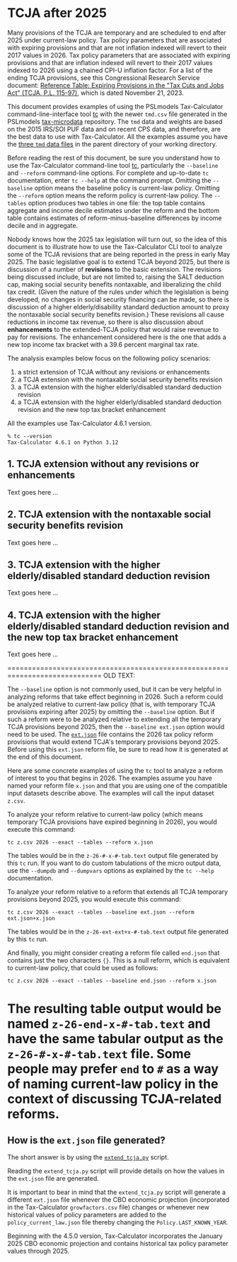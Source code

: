 # TCJA after 2025

Many provisions of the TCJA are temporary and are scheduled to end
after 2025 under current-law policy.  Tax policy parameters that are
associated with expiring provisions and that are not inflation indexed
will revert to their 2017 values in 2026.  Tax policy parameters that
are associated with expiring provisions and that are inflation indexed
will revert to their 2017 values indexed to 2026 using a chained CPI-U
inflation factor.  For a list of the ending TCJA provisions, see this
Congressional Research Service document: [Reference Table: Expiring
Provisions in the "Tax Cuts and Jobs Act" (TCJA, P.L. 115-97)](
https://crsreports.congress.gov/product/pdf/R/R47846), which is dated
November 21, 2023.

This document provides examples of using the PSLmodels Tax-Calculator
command-line-interface tool
[tc](https://taxcalc.pslmodels.org/guide/cli.html) with the newer
`tmd.csv` file generated in the PSLmodels
[tax-microdata](https://github.com/PSLmodels/tax-microdata-benchmarking)
repository.  The `tmd` data and weights are based on the 2015 IRS/SOI
PUF data and on recent CPS data, and therefore, are the best data to
use with Tax-Calculator.  All the examples assume you have the [three
`tmd` data
files](https://taxcalc.pslmodels.org/usage/data.html#irs-public-use-data-tmd-csv)
in the parent directory of your working directory.

Before reading the rest of this document, be sure you understand how
to use the Tax-Calculator command-line tool
[tc](https://taxcalc.pslmodels.org/guide/cli.html), particularly the
`--baseline` and `--reform` command-line options.  For complete and
up-to-date `tc` documentation, enter `tc --help` at the command
prompt.  Omitting the `--baseline` option means the baseline policy is
current-law policy.  Omitting the `--reform` option means the reform
policy is current-law policy.  The `--tables` option produces two
tables in one file: the top table contains aggregate and income decile
estimates under the reform and the bottom table contains estimates of
reform-minus-baseline differences by income decile and in aggregate.

Nobody knows how the 2025 tax legislation will turn out, so the idea
of this document is to illustrate how to use the Tax-Calculator CLI
tool to analyze some of the TCJA revisions that are being reported in
the press in early May 2025.  The basic legislative goal is to extend
TCJA beyond 2025, but there is discussion of a number of **revisions**
to the basic extension.  The revisions being discussed include, but
are not limited to, raising the SALT deduction cap, making social
security benefits nontaxable, and liberalizing the child tax credit.
(Given the nature of the rules under which the legislation is being
developed, no changes in social security financing can be made, so
there is discussion of a higher elderly/disability standard deduction
amount to proxy the nontaxable social security benefits revision.)
These revisions all cause reductions in income tax revenue, so there
is also discussion about **enhancements** to the extended-TCJA policy
that would raise revenue to pay for revisions.  The enhancement
considered here is the one that adds a new top income tax bracket with
a 39.6 percent marginal tax rate.

The analysis examples below focus on the following policy scenarios:

1. a strict extension of TCJA without any revisions or enhancements
2. a TCJA extension with the nontaxable social security benefits revision
3. a TCJA extension with the higher elderly/disabled standard deduction revision
4. a TCJA extension with the higher elderly/disabled standard deduction revision and the new top tax bracket enhancement

All the examples use Tax-Calculator 4.6.1 version.
```
% tc --version
Tax-Calculator 4.6.1 on Python 3.12
```

## 1. TCJA extension without any revisions or enhancements

Text goes here ...


## 2. TCJA extension with the nontaxable social security benefits revision

Text goes here ...


## 3. TCJA extension with the higher elderly/disabled standard deduction revision

Text goes here ...


## 4. TCJA extension with the higher elderly/disabled standard deduction revision and the new top tax bracket enhancement

Text goes here ...






=============================================================================
OLD TEXT:

The `--baseline` option is not commonly used, but it can be
very helpful in analyzing reforms that take effect beginning in 2026.
Such a reform could be analyzed relative to current-law policy (that
is, with temporary TCJA provisions expiring after 2025) by omitting
the `--baseline` option.  But if such a reform were to be analyzed
relative to extending all the temporary TCJA provisions beyond 2025,
then the `--baseline ext.json` option would need to be used.  The
[`ext.json`](https://github.com/PSLmodels/Tax-Calculator/blob/master/taxcalc/reforms/ext.json)
file contains the 2026 tax policy reform provisions that would extend
TCJA's temporary provisions beyond 2025.  Before using this `ext.json`
reform file, be sure to read how it is generated at the end of this
document.

Here are some concrete examples of using the `tc` tool to analyze a
reform of interest to you that begins in 2026.  The examples assume
you have named your reform file `x.json` and that you are using one
of the compatible input datasets describe above.  The examples will
call the input dataset `z.csv`.

To analyze your reform relative to current-law policy (which means
temporary TCJA provisions have expired beginning in 2026), you would
execute this command:

```
tc z.csv 2026 --exact --tables --reform x.json
```

The tables would be in the `z-26-#-x-#-tab.text` output file generated
by this `tc` run.  If you want to do custom tabulations of the micro
output data, use the `--dumpdb` and `--dumpvars` options as explained
by the `tc --help` documentation.

To analyze your reform relative to a reform that extends all TCJA
temporary provisions beyond 2025, you would execute this command:

```
tc z.csv 2026 --exact --tables --baseline ext.json --reform ext.json+x.json
```

The tables would be in the `z-26-ext-ext+x-#-tab.text` output file
generated by this `tc` run.

And finally, you might consider creating a reform file called
`end.json` that contains just the two characters `{}`.  This is a null
reform, which is equivalent to current-law policy, that could be used
as follows:

```
tc z.csv 2026 --exact --tables --baseline end.json --reform x.json
```

The resulting table output would be named `z-26-end-x-#-tab.text` and
have the same tabular output as the `z-26-#-x-#-tab.text` file.  Some
people may prefer `end` to `#` as a way of naming current-law policy
in the context of discussing TCJA-related reforms.
=============================================================================


## How is the `ext.json` file generated?

The short answer is by using the
[`extend_tcja.py`](https://github.com/PSLmodels/Tax-Calculator/blob/master/extend_tcja.py) script.

Reading the `extend_tcja.py` script will provide details on how the
values in the `ext.json` file are generated.

It is important to bear in mind that the `extend_tcja.py` script will
generate a different `ext.json` file whenever the CBO economic
projection (incorporated in the Tax-Calculator `growfactors.csv` file)
changes or whenever new historical values of policy parameters are
added to the `policy_current_law.json` file thereby changing the
`Policy.LAST_KNOWN_YEAR`.

Beginning with the 4.5.0 version, Tax-Calculator incorporates the
January 2025 CBO economic projection and contains historical tax
policy parameter values through 2025.

